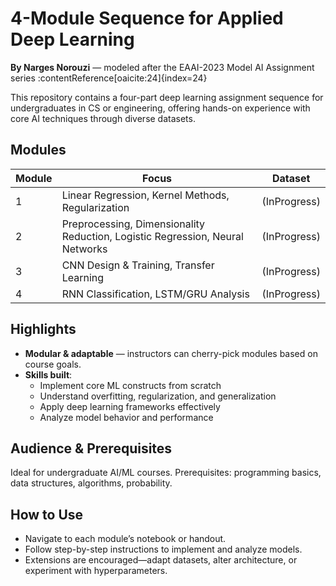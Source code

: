 # 4-Module Sequence for Applied Deep Learning

**By Narges Norouzi** — modeled after the EAAI-2023 Model AI Assignment series :contentReference[oaicite:24]{index=24}

This repository contains a four-part deep learning assignment sequence for undergraduates in CS or engineering, offering hands-on experience with core AI techniques through diverse datasets.

## Modules

| Module | Focus | Dataset |
|--------|-------|---------|
| 1 | Linear Regression, Kernel Methods, Regularization | (InProgress) |
| 2 | Preprocessing, Dimensionality Reduction, Logistic Regression, Neural Networks | (InProgress) |
| 3 | CNN Design & Training, Transfer Learning |(InProgress) |
| 4 | RNN Classification, LSTM/GRU Analysis | (InProgress) |

## Highlights
- **Modular & adaptable** — instructors can cherry-pick modules based on course goals.
- **Skills built**:
  - Implement core ML constructs from scratch
  - Understand overfitting, regularization, and generalization
  - Apply deep learning frameworks effectively
  - Analyze model behavior and performance

## Audience & Prerequisites
Ideal for undergraduate AI/ML courses. Prerequisites: programming basics, data structures, algorithms, probability.

## How to Use
- Navigate to each module’s notebook or handout.
- Follow step-by-step instructions to implement and analyze models.
- Extensions are encouraged—adapt datasets, alter architecture, or experiment with hyperparameters.

